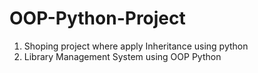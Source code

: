 # OOP-Python-Project
1. Shoping project where apply Inheritance using python
2. Library Management System using OOP Python

